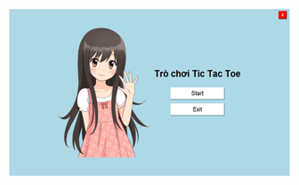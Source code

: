 <div align="center">
  <img height="300" src="https://raw.githubusercontent.com/Avcuongy/Tic-Tac-Toe/master/Audio%20And%20Picture/Tic%20tac%20toe.png"  />
</div>
